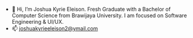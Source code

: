 - 👋 Hi, I’m Joshua Kyrie Eleison. Fresh Graduate with a Bachelor of Computer Science from Brawijaya University. I am focused on Software Engineering & UI/UX.
- 📫 joshuakyrieeleison2@ymail.com

<!---
jkeleison29/jkeleison29 is a ✨ special ✨ repository because its `README.md` (this file) appears on your GitHub profile.
You can click the Preview link to take a look at your changes.
--->
